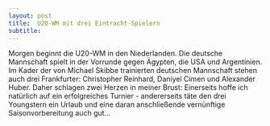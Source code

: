 ```yaml
---
layout: post
title:  U20-WM mit drei Eintracht-Spielern
subtitle:  
---
```


Morgen beginnt die U20-WM in den Niederlanden. Die deutsche Mannschaft spielt in der Vorrunde gegen Ägypten, die USA und Argentinien. Im Kader der von Michael Skibbe trainierten deutschen Mannschaft stehen auch drei Frankfurter: Christopher Reinhard, Daniyel Cimen und Alexander Huber. Daher schlagen zwei Herzen in meiner Brust: Einerseits hoffe ich natürlich auf ein erfolgreiches Turnier - andererseits täte den drei Youngstern ein Urlaub und eine daran anschließende vernünftige Saisonvorbereitung auch gut...


